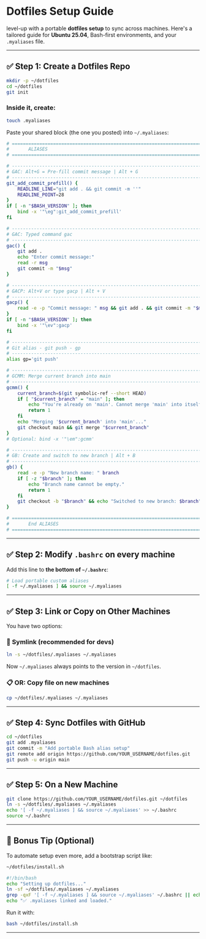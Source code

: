# Dotfiles Setup Guide

level-up with a portable **dotfiles setup** to sync across machines. Here's a tailored guide for **Ubuntu 25.04**, Bash-first environments, and your `.myaliases` file.

---

## ✅ Step 1: Create a Dotfiles Repo

```bash
mkdir -p ~/dotfiles
cd ~/dotfiles
git init
```

### Inside it, create:

```bash
touch .myaliases
```

Paste your shared block (the one you posted) into `~/.myaliases`:

```bash
# =================================================================================
#       ALIASES
# =================================================================================

# ---------------------------------------------------------------------------------
# GAC: Alt+G = Pre-fill commit message | Alt + G
# ---------------------------------------------------------------------------------
git_add_commit_prefill() {
    READLINE_LINE="git add . && git commit -m ''"
    READLINE_POINT=28
}
if [ -n "$BASH_VERSION" ]; then
    bind -x '"\eg":git_add_commit_prefill'
fi

# ---------------------------------------------------------------------------------
# GAC: Typed command gac
# ---------------------------------------------------------------------------------
gac() {
    git add .
    echo "Enter commit message:"
    read -r msg
    git commit -m "$msg"
}

# ---------------------------------------------------------------------------------
# GACP: Alt+V or type gacp | Alt + V
# ---------------------------------------------------------------------------------
gacp() {
    read -e -p "Commit message: " msg && git add . && git commit -m "$msg" && git push
}
if [ -n "$BASH_VERSION" ]; then
    bind -x '"\ev":gacp'
fi

# ---------------------------------------------------------------------------------
# Git alias - git push - gp
# ---------------------------------------------------------------------------------
alias gp='git push'

# ---------------------------------------------------------------------------------
# GCMM: Merge current branch into main
# ---------------------------------------------------------------------------------
gcmm() {
    current_branch=$(git symbolic-ref --short HEAD)
    if [ "$current_branch" = "main" ]; then
        echo "You're already on 'main'. Cannot merge 'main' into itself."
        return 1
    fi
    echo "Merging '$current_branch' into 'main'..."
    git checkout main && git merge "$current_branch"
}
# Optional: bind -x '"\em":gcmm'

# ---------------------------------------------------------------------------------
# GB: Create and switch to new branch | Alt + B
# ---------------------------------------------------------------------------------
gb() {
    read -e -p "New branch name: " branch
    if [ -z "$branch" ]; then
        echo "Branch name cannot be empty."
        return 1
    fi
    git checkout -b "$branch" && echo "Switched to new branch: $branch"
}

# =================================================================================
#       End ALIASES
# =================================================================================
```

---

## ✅ Step 2: Modify `.bashrc` on every machine

Add this line to **the bottom of `~/.bashrc`**:

```bash
# Load portable custom aliases
[ -f ~/.myaliases ] && source ~/.myaliases
```

---

## ✅ Step 3: Link or Copy on Other Machines

You have two options:

### 🔗 Symlink (recommended for devs)

```bash
ln -s ~/dotfiles/.myaliases ~/.myaliases
```

Now `~/.myaliases` always points to the version in `~/dotfiles`.

### 📋 OR: Copy file on new machines

```bash
cp ~/dotfiles/.myaliases ~/.myaliases
```

---

## ✅ Step 4: Sync Dotfiles with GitHub

```bash
cd ~/dotfiles
git add .myaliases
git commit -m "Add portable Bash alias setup"
git remote add origin https://github.com/YOUR_USERNAME/dotfiles.git
git push -u origin main
```

---

## ✅ Step 5: On a New Machine

```bash
git clone https://github.com/YOUR_USERNAME/dotfiles.git ~/dotfiles
ln -s ~/dotfiles/.myaliases ~/.myaliases
echo '[ -f ~/.myaliases ] && source ~/.myaliases' >> ~/.bashrc
source ~/.bashrc
```

---

## 🧠 Bonus Tip (Optional)

To automate setup even more, add a bootstrap script like:

```bash
~/dotfiles/install.sh
```

```bash
#!/bin/bash
echo "Setting up dotfiles..."
ln -sf ~/dotfiles/.myaliases ~/.myaliases
grep -qxF '[ -f ~/.myaliases ] && source ~/.myaliases' ~/.bashrc || echo '[ -f ~/.myaliases ] && source ~/.myaliases' >> ~/.bashrc
echo "✅ .myaliases linked and loaded."
```

Run it with:

```bash
bash ~/dotfiles/install.sh
```

---
